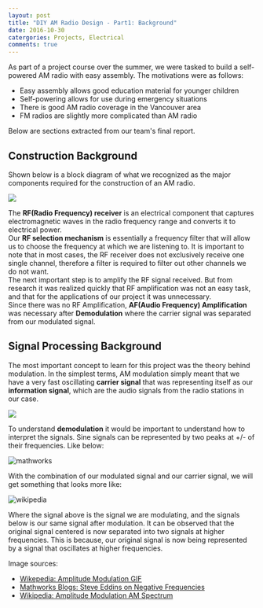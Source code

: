```yaml
---
layout: post
title: "DIY AM Radio Design - Part1: Background"
date: 2016-10-30
catergories: Projects, Electrical
comments: true
---
```


As part of a project course over the summer, we were tasked to build a self-powered AM radio with easy assembly. The motivations were as follows:
<ul>
  <li>Easy assembly allows good education material for younger children</li>
  <li>Self-powering allows for use during emergency situations</li>
  <li>There is good AM radio coverage in the Vancouver area</li>
  <li>FM radios are slightly more complicated than AM radio</li>
</ul>

Below are sections extracted from our team's final report.

## Construction Background

Shown below is a block diagram of what we recognized as the major components required for the construction of an AM radio.

![]({{site.urlt}}/img/2016-10-30.png)

The <b>RF(Radio Frequency) receiver</b> is an electrical component that captures electromagnetic waves in the radio frequency range and converts it to electrical power.   
Our <b>RF selection mechanism</b> is essentially a frequency filter that will allow us to choose the frequency at which we are listening to. It is important to note that in most cases, the RF receiver does not exclusively receive one single channel, therefore a filter is required to filter out other channels we do not want.   
The next important step is to amplify the RF signal received. But from research it was realized quickly that RF amplification was not an easy task, and that for the applications of our project it was unnecessary.    
Since there was no RF Amplification, <b>AF(Audio Frequency) Amplification</b> was necessary after <b>Demodulation</b> where the carrier signal was separated from our modulated signal.   

## Signal Processing Background

The most important concept to learn for this project was the theory behind modulation. In the simplest terms, AM modulation simply meant that we have a very fast oscillating <b>carrier signal</b> that was representing itself as our <b>information signal</b>, which are the audio signals from the radio stations in our case.   

<img style="display: flex; justify-content: center;" src ="https://upload.wikimedia.org/wikipedia/commons/a/a4/Amfm3-en-de.gif">   

To understand <b>demodulation</b> it would be important to understand how to interpret the signals. Sine signals can be represented by two peaks at +/- of their frequencies. Like below:

![mathworks](http://blogs.mathworks.com/images/steve/2009/F_cos_t.png)

With the combination of our modulated signal and our carrier signal, we will get something that looks more like:

![wikipedia](https://upload.wikimedia.org/wikipedia/commons/thumb/a/ae/AM_spectrum.svg/600px-AM_spectrum.svg.png)

Where the signal above is the signal we are modulating, and the signals below is our same signal after modulation. It can be observed that the original signal centered is now separated into two signals at higher frequencies. This is because, our original signal is now being represented by a signal that oscillates at higher frequencies.

Image sources:
<ul>
  <li><a href="https://en.wikipedia.org/wiki/File:Amfm3-en-de.gif">Wikepedia: Amplitude Modulation GIF</a></li>
  <li><a href="http://blogs.mathworks.com/steve/2010/05/27/negative-frequencies/">Mathworks Blogs: Steve Eddins on Negative Frequencies</a></li>
  <li><a href="https://en.wikipedia.org/wiki/File:AM_spectrum.svg">Wikipedia: Amplitude Modulation AM Spectrum</a></li>
</ul>
